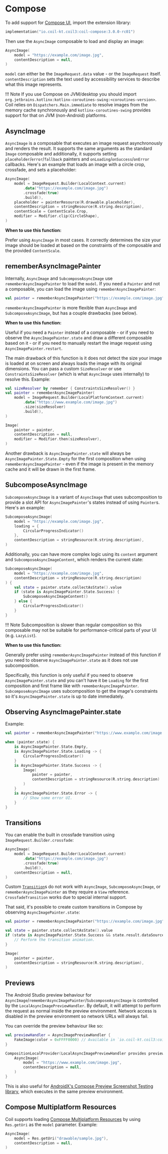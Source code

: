 # Compose

To add support for [Compose UI](https://www.jetbrains.com/compose-multiplatform/), import the extension library:

```kotlin
implementation("io.coil-kt.coil3:coil-compose:3.0.0-rc01")
```

Then use the `AsyncImage` composable to load and display an image:

```kotlin
AsyncImage(
    model = "https://example.com/image.jpg",
    contentDescription = null,
)
```

`model` can either be the `ImageRequest.data` value - or the `ImageRequest` itself. `contentDescription` sets the text used by accessibility services to describe what this image represents.

!!! Note
    If you use Compose on JVM/desktop you should import `org.jetbrains.kotlinx:kotlinx-coroutines-swing:<coroutines-version>`. Coil relies on `Dispatchers.Main.immediate` to resolve images from the memory cache synchronously and `kotlinx-coroutines-swing` provides support for that on JVM (non-Android) platforms.

## AsyncImage

`AsyncImage` is a composable that executes an image request asynchronously and renders the result. It supports the same arguments as the standard `Image` composable and additionally, it supports setting `placeholder`/`error`/`fallback` painters and `onLoading`/`onSuccess`/`onError` callbacks. Here's an example that loads an image with a circle crop, crossfade, and sets a placeholder:

```kotlin
AsyncImage(
    model = ImageRequest.Builder(LocalContext.current)
        .data("https://example.com/image.jpg")
        .crossfade(true)
        .build(),
    placeholder = painterResource(R.drawable.placeholder),
    contentDescription = stringResource(R.string.description),
    contentScale = ContentScale.Crop,
    modifier = Modifier.clip(CircleShape),
)
```

**When to use this function:**

Prefer using `AsyncImage` in most cases. It correctly determines the size your image should be loaded at based on the constraints of the composable and the provided `ContentScale`.

## rememberAsyncImagePainter

Internally, `AsyncImage` and `SubcomposeAsyncImage` use `rememberAsyncImagePainter` to load the `model`. If you need a `Painter` and not a composable, you can load the image using `rememberAsyncImagePainter`:

```kotlin
val painter = rememberAsyncImagePainter("https://example.com/image.jpg")
```

`rememberAsyncImagePainter` is more flexible than `AsyncImage` and `SubcomposeAsyncImage`, but has a couple drawbacks (see below).

**When to use this function:**

Useful if you need a `Painter` instead of a composable - or if you need to observe the `AsyncImagePainter.state` and draw a different composable based on it - or if you need to manually restart the image request using `AsyncImagePainter.restart`.

The main drawback of this function is it does not detect the size your image is loaded at on screen and always loads the image with its original dimensions. You can pass a custom `SizeResolver` or use `ConstraintsSizeResolver` (which is what `AsyncImage` uses internally) to resolve this. Example:

```kotlin
val sizeResolver by remember { ConstraintsSizeResolver() }
val painter = rememberAsyncImagePainter(
    model = ImageRequest.Builder(LocalPlatformContext.current)
        .data("https://www.example.com/image.jpg")
        .size(sizeResolver)
        .build(),
)

Image(
    painter = painter,
    contentDescription = null,
    modifier = Modifier.then(sizeResolver),
)
```

Another drawback is `AsyncImagePainter.state` will always be `AsyncImagePainter.State.Empty` for the first composition when using `rememberAsyncImagePainter` - even if the image is present in the memory cache and it will be drawn in the first frame.

## SubcomposeAsyncImage

`SubcomposeAsyncImage` is a variant of `AsyncImage` that uses subcomposition to provide a slot API for `AsyncImagePainter`'s states instead of using `Painter`s. Here's an example:

```kotlin
SubcomposeAsyncImage(
    model = "https://example.com/image.jpg",
    loading = {
        CircularProgressIndicator()
    },
    contentDescription = stringResource(R.string.description),
)
```

Additionally, you can have more complex logic using its `content` argument and `SubcomposeAsyncImageContent`, which renders the current state:

```kotlin
SubcomposeAsyncImage(
    model = "https://example.com/image.jpg",
    contentDescription = stringResource(R.string.description)
) {
    val state = painter.state.collectAsState().value
    if (state is AsyncImagePainter.State.Success) {
        SubcomposeAsyncImageContent()
    } else {
        CircularProgressIndicator()
    }
}
```

!!! Note
    Subcomposition is slower than regular composition so this composable may not be suitable for performance-critical parts of your UI (e.g. `LazyList`).

**When to use this function:**

Generally prefer using `rememberAsyncImagePainter` instead of this function if you need to observe `AsyncImagePainter.state` as it does not use subcomposition.

Specifically, this function is only useful if you need to observe `AsyncImagePainter.state` and you can't have it be `Loading` for the first composition and first frame like with `rememberAsyncImagePainter`. `SubcomposeAsyncImage` uses subcomposition to get the image's constraints so it's `AsyncImagePainter.state` is up to date immediately.

## Observing AsyncImagePainter.state

Example:

```kotlin
val painter = rememberAsyncImagePainter("https://www.example.com/image.jpg")

when (painter.state) {
    is AsyncImagePainter.State.Empty,
    is AsyncImagePainter.State.Loading -> {
        CircularProgressIndicator()
    }
    is AsyncImagePainter.State.Success -> {
        Image(
            painter = painter,
            contentDescription = stringResource(R.string.description)
        )
    }
    is AsyncImagePainter.State.Error -> {
        // Show some error UI.
    }
}
```

## Transitions

You can enable the built in crossfade transition using `ImageRequest.Builder.crossfade`:

```kotlin
AsyncImage(
    model = ImageRequest.Builder(LocalContext.current)
        .data("https://example.com/image.jpg")
        .crossfade(true)
        .build(),
    contentDescription = null,
)
```

Custom [`Transition`](transitions.md)s do not work with `AsyncImage`, `SubcomposeAsyncImage`, or `rememberAsyncImagePainter` as they require a `View` reference. `CrossfadeTransition` works due to special internal support.

That said, it's possible to create custom transitions in Compose by observing `AsyncImagePainter.state`:

```kotlin
val painter = rememberAsyncImagePainter("https://example.com/image.jpg")

val state = painter.state.collectAsState().value
if (state is AsyncImagePainter.State.Success && state.result.dataSource != DataSource.MEMORY_CACHE) {
    // Perform the transition animation.
}

Image(
    painter = painter,
    contentDescription = stringResource(R.string.description),
)
```

## Previews

The Android Studio preview behaviour for `AsyncImage`/`rememberAsyncImagePainter`/`SubcomposeAsyncImage` is controlled by the `LocalAsyncImagePreviewHandler`. By default, it will attempt to perform the request as normal inside the preview environment. Network access is disabled in the preview environment so network URLs will always fail.

You can override the preview behaviour like so:

```kotlin
val previewHandler = AsyncImagePreviewHandler {
    FakeImage(color = 0xFFFF0000) // Available in `io.coil-kt.coil3:coil-test`.
}

CompositionLocalProvider(LocalAsyncImagePreviewHandler provides previewHandler) {
    AsyncImage(
        model = "https://www.example.com/image.jpg",
        contentDescription = null,
    )
}
```

This is also useful for [AndroidX's Compose Preview Screenshot Testing library](https://developer.android.com/studio/preview/compose-screenshot-testing), which executes in the same preview environment.

## Compose Multiplatform Resources

Coil supports loading [Compose Multiplatform Resources](https://www.jetbrains.com/help/kotlin-multiplatform-dev/compose-multiplatform-resources.html) by using `Res.getUri` as the `model` parameter. Example:

```kotlin
AsyncImage(
    model = Res.getUri("drawable/sample.jpg"),
    contentDescription = null,
)
```

